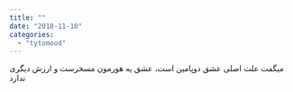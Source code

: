 ```yaml
---
title: ""
date: "2018-11-10"
categories: 
  - "tytomood"
---
```


میگفت علت اصلی عشق دوپامین است، عشق یه هورمون مسخرست و ارزش دیگری ندارد
